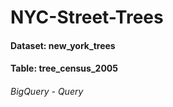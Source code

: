 ﻿# NYC-Street-Trees

#### Dataset: new_york_trees
#### Table: tree_census_2005

###### BigQuery - Query


